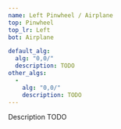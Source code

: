 ```yaml
---
name: Left Pinwheel / Airplane
top: Pinwheel
top_lr: Left
bot: Airplane

default_alg:
  alg: "0,0/"
  description: TODO
other_algs:
  -
    alg: "0,0/"
    description: TODO
---
```


Description TODO

